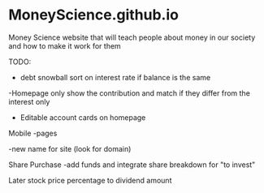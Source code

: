 # MoneyScience.github.io
Money Science website that will teach people about money in our society and how to make it work for them


TODO:
- debt snowball sort on interest rate if balance is the same

-Homepage only show the contribution and match if they differ from the interest only

- Editable account cards on homepage

Mobile
    -pages

-new name for site (look for domain)

Share Purchase
    -add funds and integrate share breakdown for "to invest"

Later
stock price percentage to dividend amount
